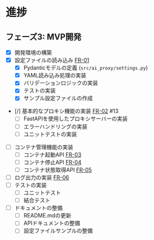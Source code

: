 # 進捗

## フェーズ3: MVP開発

- [x] 開発環境の構築
- [x] 設定ファイルの読み込み [FR-01](/docs/project_plan/mvp.md#fr-01-設定ファイル読み込み)
  - [x] Pydanticモデルの定義 (`src/ai_proxy/settings.py`)
  - [x] YAML読み込み処理の実装
  - [x] バリデーションロジックの実装
  - [x] テストの実装
  - [x] サンプル設定ファイルの作成
- [/] 基本的なプロキシ機能の実装 [FR-02](/docs/project_plan/mvp.md#fr-02-基本的なプロキシ機能) #13
  - [ ] FastAPIを使用したプロキシサーバーの実装
  - [ ] エラーハンドリングの実装
  - [ ] ユニットテストの実装
- [ ] コンテナ管理機能の実装
  - [ ] コンテナ起動API [FR-03](/docs/project_plan/mvp.md#fr-03-fr-04-手動コンテナ管理api-起動停止)
  - [ ] コンテナ停止API [FR-04](/docs/project_plan/mvp.md#fr-03-fr-04-手動コンテナ管理api-起動停止)
  - [ ] コンテナ状態取得API [FR-05](/docs/project_plan/mvp.md#fr-05-コンテナ状態取得api)
- [ ] ログ出力の実装 [FR-06](/docs/project_plan/mvp.md#fr-06-基本的なログ出力)
- [ ] テストの実装
  - [ ] ユニットテスト
  - [ ] 結合テスト
- [ ] ドキュメントの整備
  - [ ] README.mdの更新
  - [ ] APIドキュメントの整備
  - [ ] 設定ファイルサンプルの整備
